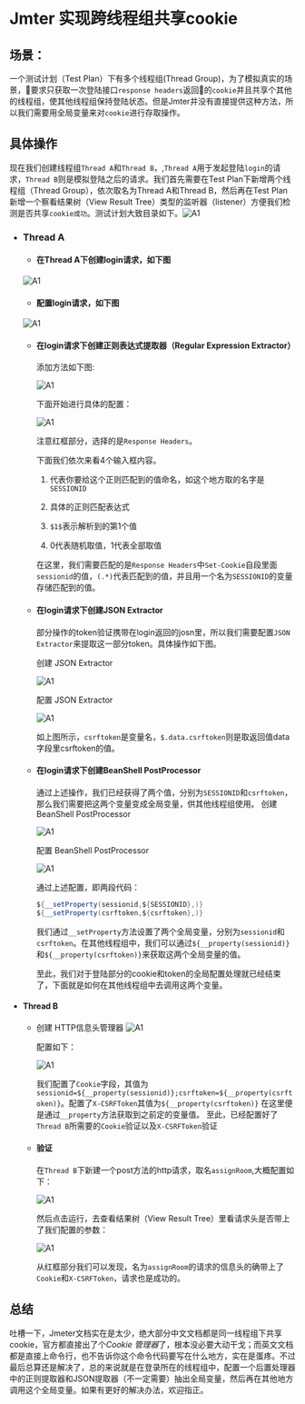 

# Jmter 实现跨线程组共享cookie

## 场景：
  一个测试计划（Test Plan）下有多个线程组(Thread Group)，为了模拟真实的场景，要求只获取一次登陆接口`response headers`返回的`cookie`并且共享个其他的线程组，使其他线程组保持登陆状态。但是Jmter并没有直接提供这种方法，所以我们需要用全局变量来对`cookie`进行存取操作。

## 具体操作

现在我们创建线程组`Thread A`和`Thread B`，,`Thread A`用于发起登陆`login`的请求，`Thread B`则是模拟登陆之后的请求。我们首先需要在Test Plan下新增两个线程组（Thread Group），依次取名为Thread A和Thread B，然后再在Test Plan新增一个察看结果树（View Result Tree）类型的监听器（listener）方便我们检测是否共享`cookie成功`。测试计划大致目录如下。![A1](./images/A1.jpg)

- ### Thread A

  - #### 在Thread A下创建login请求，如下图

  ![A1](./images/A2.jpg)

  - #### 配置login请求，如下图

  ![A1](./images/A3.jpg)

  - #### 在login请求下创建正则表达式提取器（Regular Expression Extractor）
    添加方法如下图:

    ![A1](./images/A4.jpg)

    下面开始进行具体的配置：

    ![A1](./images/A5.jpg)

    注意红框部分，选择的是`Response Headers`。

    下面我们依次来看4个输入框内容。

    1. 代表你要给这个正则匹配到的值命名，如这个地方取的名字是`SESSIONID`

    2. 具体的正则匹配表达式

    3. `$1$`表示解析到的第1个值

    4. 0代表随机取值，1代表全部取值

    在这里，我们需要匹配的是`Response Headers`中`Set-Cookie`自段里面`sessionid`的值，`(.*)`代表匹配到的值，并且用一个名为`SESSIONID`的变量存储匹配到的值。

  - ####  在login请求下创建JSON Extractor

    部分操作的token验证携带在login返回的josn里，所以我们需要配置`JSON Extractor`来提取这一部分token。具体操作如下图。

    创建 JSON Extractor

    ![A1](./images/A6.jpg)

    配置 JSON Extractor

    ![A1](./images/A7.jpg)

    如上图所示，`csrftoken`是变量名，`$.data.csrftoken`则是取返回值data字段里csrftoken的值。

  - ####  在login请求下创建BeanShell PostProcessor
    通过上述操作，我们已经获得了两个值，分别为`SESSIONID`和`csrftoken`，那么我们需要把这两个变量变成全局变量，供其他线程组使用。
    创建 BeanShell PostProcessor

    ![A1](./images/A8.jpg)

    配置 BeanShell PostProcessor

    ![A1](./images/A9.jpg)

    通过上述配置，即两段代码：


    ``` java
    ${__setProperty(sessionid,${SESSIONID},)}
    ${__setProperty(csrftoken,${csrftoken},)}
    ```

    我们通过`__setProperty`方法设置了两个全局变量，分别为`sessionid`和`csrftoken`。在其他线程组中，我们可以通过`${__property(sessionid)}`和`${__property(csrftoken)}`来获取这两个全局变量的值。

    至此，我们对于登陆部分的cookie和token的全局配置处理就已经结束了，下面就是如何在其他线程组中去调用这两个变量。

- #### Thread B
  - 创建 HTTP信息头管理器
    ![A1](./images/A10.jpg)



    配置如下：

    ![A1](./images/A11.jpg)

    我们配置了`Cookie`字段，其值为`sessionid=${__property(sessionid)};csrftoken=${__property(csrftoken)}`。配置了`X-CSRFToken`其值为`${__property(csrftoken)}`
    在这里便是通过`__property`方法获取到之前定的变量值。
    至此，已经配置好了`Thread B`所需要的`Cookie`验证以及`X-CSRFToken`验证

  - #### 验证

    在`Thread B`下新建一个post方法的http请求，取名`assignRoom`,大概配置如下：

    ![A1](./images/A12.jpg)

    然后点击运行，去查看结果树（View Result Tree）里看请求头是否带上了我们配置的参数：

    ![A1](./images/A13.jpg)

    从红框部分我们可以发现，名为`assignRoom`的请求的信息头的确带上了`Cookie`和`X-CSRFToken`，请求也是成功的。
## 总结
​	吐槽一下，Jmeter文档实在是太少，绝大部分中文文档都是同一线程组下共享cookie，官方都直接出了个*Cookie 管理器*了，根本没必要大动干戈；而英文文档都是直接上命令行，也不告诉你这个命令代码要写在什么地方，实在是蛋疼。不过最后总算还是解决了，总的来说就是在登录所在的线程组中，配置一个后置处理器中的正则提取器和JSON提取器（不一定需要）抽出全局变量，然后再在其他地方调用这个全局变量。如果有更好的解决办法，欢迎指正。
